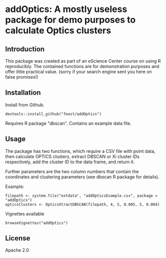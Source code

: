 # addOptics: A mostly useless package for demo purposes to calculate Optics clusters

## Introduction

This package was created as part of an eScience Center course on using R 
reproducibly. The contained functions are for demonstration purposes and offer
little practical value. (sorry if your search engine sent you here on false
promises!)

## Installation

Install from Github. 
```
devtools::install_github("foost/addOptics")
````

Requires R package "dbscan". Contains an example data file. 

## Usage

The package has two functions, which require a CSV file with point data, then 
calculate OPTICS clusters, extract DBSCAN or Xi cluster IDs respectively, add 
the cluster ID to the data frame, and return it. 

Further parameters are the two column numbers that contain the coordinates and 
clustering parameters (see dbscan R package for details). 

Example: 

```
filepath <- system.file("extdata", "addOpticsExample.csv", package = "addOptics")
opticsClusters <- OpticsXtractDBSCAN(filepath, 4, 5, 0.005, 5, 0.004)
```
 Vignettes available
 
``` 
browseVignettes("addOptics") 
```

## License

Apache 2.0
